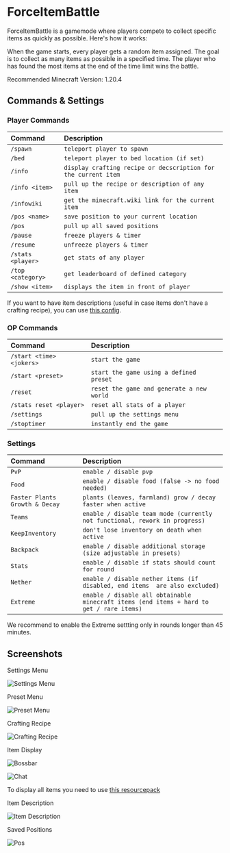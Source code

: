 
# ForceItemBattle

ForceItemBattle is a gamemode where players compete to collect specific items as quickly as possible. Here's how it works:

When the game starts, every player gets a random item assigned. The goal is to collect as many items as possible in a specified  time. The player who has found the most items at the end of the time limit wins the battle.

Recommended Minecraft Version: 1.20.4


## Commands & Settings

### Player Commands
| Command | Description     |
| :-------- | :------- |
| `/spawn` | `teleport player to spawn` |
| `/bed` | `teleport player to bed location (if set)` |
| `/info` | `display crafting recipe or decscription for the current item` |
| `/info <item>` | `pull up the recipe or description of any item` |
| `/infowiki` | `get the minecraft.wiki link for the current item` |
| `/pos <name>` | `save position to your current location` |
| `/pos` | `pull up all saved positions` |
| `/pause` | `freeze players & timer` |
| `/resume` | `unfreeze players & timer` |
| `/stats <player>` | `get stats of any player` |
| `/top <category>` | `get leaderboard of defined category` |
| `/show <item>` | `displays the item in front of player` |

If you want to have item descriptions (useful in case items don't have a crafting recipe), you can use [this config](https://github.com/btlmt-de/FIB).

### OP Commands
| Command | Description     |
| :-------- | :------- |
| `/start <time> <jokers>` | `start the game` |
| `/start <preset>` | `start the game using a defined preset` |
| `/reset` | `reset the game and generate a new world` |
| `/stats reset <player>` | `reset all stats of a player` |
| `/settings` | `pull up the settings menu` |
| `/stoptimer` | `instantly end the game` |

### Settings
| Command | Description     |
| :-------- | :------- |
| `PvP` | `enable / disable pvp` |
| `Food` | `enable / disable food (false -> no food needed)` |
| `Faster Plants Growth & Decay` | `plants (leaves, farmland) grow / decay faster when active` |
| `Teams` | `enable / disable team mode (currently not functional, rework in progress)` |
| `KeepInventory` | `don't lose inventory on death when active` |
| `Backpack` | `enable / disable additional storage (size adjustable in presets)` |
| `Stats` | `enable / disable if stats should count for round` |
| `Nether` | `enable / disable nether items (if disabled, end items  are also excluded)` |
| `Extreme` | `enable / disable all obtainable minecraft items (end items + hard to get / rare items)` |


We recommend to enable the Extreme settting only in rounds longer than 45 minutes.        

    
## Screenshots

Settings Menu

![Settings Menu](https://github.com/btlmt-de/FIB/assets/77849496/e8c586d1-908b-4a14-8bfe-2741758814a7)

Preset Menu

![Preset Menu](https://github.com/btlmt-de/FIB/assets/77849496/7fdc1752-60db-471e-83f6-0b6d47de595d)

Crafting Recipe

![Crafting Recipe](https://github.com/btlmt-de/FIB/assets/77849496/bfadbcda-ee08-4fb3-a6fd-7eec51c4c6c1)

Item Display

![Bossbar](https://github.com/McPlayHDnet/ForceItemBattle/assets/77849496/13c7aa0d-57a4-41d3-929f-19f12baa0238)

![Chat](https://github.com/McPlayHDnet/ForceItemBattle/assets/77849496/dc5c6ca1-d8c5-4b44-a2b8-1c20367a9956)


To display all items you need to use [this resourcepack](https://github.com/btlmt-de/FIB/tree/main/ForceItemBattle)


Item Description

![Item Description](https://github.com/btlmt-de/FIB/assets/77849496/1b719e82-475a-4962-91e3-f9d719373be9)

Saved Positions

![Pos](https://github.com/McPlayHDnet/ForceItemBattle/assets/77849496/3dbc3bf8-0f8d-4157-997a-dbd330712922)

